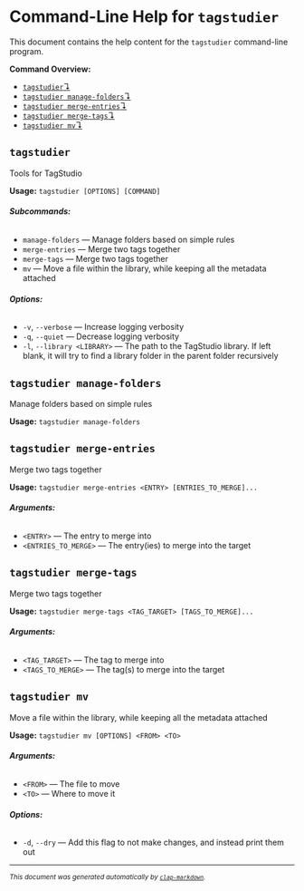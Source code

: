 # Command-Line Help for `tagstudier`

This document contains the help content for the `tagstudier` command-line program.

**Command Overview:**

* [`tagstudier`↴](#tagstudier)
* [`tagstudier manage-folders`↴](#tagstudier-manage-folders)
* [`tagstudier merge-entries`↴](#tagstudier-merge-entries)
* [`tagstudier merge-tags`↴](#tagstudier-merge-tags)
* [`tagstudier mv`↴](#tagstudier-mv)

## `tagstudier`

Tools for TagStudio

**Usage:** `tagstudier [OPTIONS] [COMMAND]`

###### **Subcommands:**

* `manage-folders` — Manage folders based on simple rules
* `merge-entries` — Merge two tags together
* `merge-tags` — Merge two tags together
* `mv` — Move a file within the library, while keeping all the metadata attached

###### **Options:**

* `-v`, `--verbose` — Increase logging verbosity
* `-q`, `--quiet` — Decrease logging verbosity
* `-l`, `--library <LIBRARY>` — The path to the TagStudio library. If left blank, it will try to find a library folder in the parent folder recursively



## `tagstudier manage-folders`

Manage folders based on simple rules

**Usage:** `tagstudier manage-folders`



## `tagstudier merge-entries`

Merge two tags together

**Usage:** `tagstudier merge-entries <ENTRY> [ENTRIES_TO_MERGE]...`

###### **Arguments:**

* `<ENTRY>` — The entry to merge into
* `<ENTRIES_TO_MERGE>` — The entry(ies) to merge into the target



## `tagstudier merge-tags`

Merge two tags together

**Usage:** `tagstudier merge-tags <TAG_TARGET> [TAGS_TO_MERGE]...`

###### **Arguments:**

* `<TAG_TARGET>` — The tag to merge into
* `<TAGS_TO_MERGE>` — The tag(s) to merge into the target



## `tagstudier mv`

Move a file within the library, while keeping all the metadata attached

**Usage:** `tagstudier mv [OPTIONS] <FROM> <TO>`

###### **Arguments:**

* `<FROM>` — The file to move
* `<TO>` — Where to move it

###### **Options:**

* `-d`, `--dry` — Add this flag to not make changes, and instead print them out



<hr/>

<small><i>
    This document was generated automatically by
    <a href="https://crates.io/crates/clap-markdown"><code>clap-markdown</code></a>.
</i></small>


